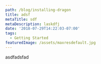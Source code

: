 ```yaml
---
path: /blog/installing-dragon
title: adsf
metaTitle: sdf
metaDescription: laskdfj
date: '2018-07-29T14:22:03-07:00'
tags:
  - Getting Started
featuredImage: /assets/maxresdefault.jpg
---
```

asdfadsfad
